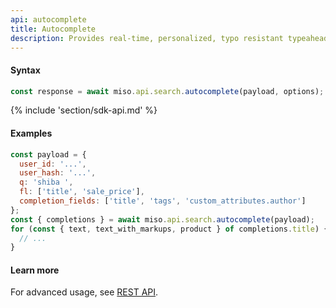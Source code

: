 ```yaml
---
api: autocomplete
title: Autocomplete
description: Provides real-time, personalized, typo resistant typeahead for your search bar.
---
```


#### Syntax
```js
const response = await miso.api.search.autocomplete(payload, options);
```

{% include 'section/sdk-api.md' %}

#### Examples
```js
const payload = {
  user_id: '...',
  user_hash: '...',
  q: 'shiba ',
  fl: ['title', 'sale_price'],
  completion_fields: ['title', 'tags', 'custom_attributes.author']
};
const { completions } = await miso.api.search.autocomplete(payload);
for (const { text, text_with_markups, product } of completions.title) {
  // ...
}
```

#### Learn more
For advanced usage, see [REST API](https://api.askmiso.com/#operation/autocomplete_v1_search_autocomplete_post).